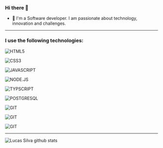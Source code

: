 ### Hi there 👋

- 💬 I'm a Software developer. I am passionate about technology, innovation and challenges.

---

### I use the following technologies: 

![HTML5](https://img.shields.io/badge/HTML5-E34F26?style=for-the-badge&logo=html5&logoColor=white)&nbsp;

![CSS3](https://img.shields.io/badge/CSS3-1572B6?style=for-the-badge&logo=css3&logoColor=white)&nbsp;

![JAVASCRIPT](https://img.shields.io/badge/JavaScript-F7DF1E?style=for-the-badge&logo=javascript&logoColor=black)&nbsp;

![NODE.JS](https://img.shields.io/badge/Node.js-43853D?style=for-the-badge&logo=node.js&logoColor=white)&nbsp;

![TYPSCRIPT](https://img.shields.io/badge/TypeScript-007ACC?style=for-the-badge&logo=typescript&logoColor=white)&nbsp;

![POSTGRESQL](https://img.shields.io/badge/PostgreSQL-316192?style=for-the-badge&logo=postgresql&logoColor=white)&nbsp;

![GIT](https://img.shields.io/badge/Git-F05032?style=for-the-badge&logo=git&logoColor=white)&nbsp;

![GIT](https://img.shields.io/badge/Next-007ACC?style=for-the-badge&logo=next&logoColor=white)&nbsp;

![GIT](https://img.shields.io/badge/React-007ACC?style=for-the-badge&logo=react&logoColor=white)&nbsp;



---


![Lucas Silva github stats](https://github-readme-stats.vercel.app/api?username=eugenio-silva&show_icons=true&theme=radical)





